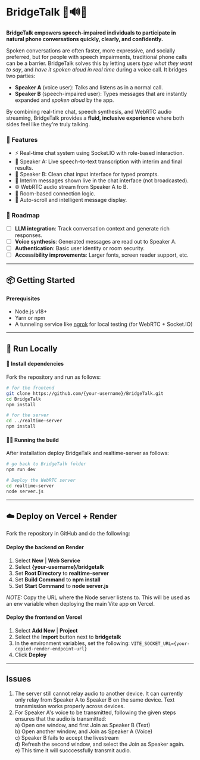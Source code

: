 # BridgeTalk 🧠🔊💬

**BridgeTalk empowers speech-impaired individuals to participate in natural phone conversations quickly, clearly, and confidently.**

Spoken conversations are often faster, more expressive, and socially preferred, but for people with speech impairments, traditional phone calls can be a barrier. BridgeTalk solves this by letting users *type what they want to say*, and *have it spoken aloud in real time* during a voice call. It bridges two parties:
- **Speaker A** (voice user): Talks and listens as in a normal call.
- **Speaker B** (speech-impaired user): Types messages that are instantly expanded and *spoken aloud* by the app.

By combining real-time chat, speech synthesis, and WebRTC audio streaming, BridgeTalk provides a **fluid, inclusive experience** where both sides feel like they're truly talking.

### 🧩 Features
- ⚡ Real-time chat system using Socket.IO with role-based interaction.
- 🎤 Speaker A: Live speech-to-text transcription with interim and final results.
- 🧏 Speaker B: Clean chat input interface for typed prompts.
- 💬 Interim messages shown live in the chat interface (not broadcasted).
- 🌐 WebRTC audio stream from Speaker A to B.
- 🧠 Room-based connection logic.
- 🔄 Auto-scroll and intelligent message display.

### 🚧 Roadmap
- [ ] **LLM integration**: Track conversation context and generate rich responses.
- [ ] **Voice synthesis**: Generated messages are read out to Speaker A.
- [ ] **Authentication**: Basic user identity or room security.
- [ ] **Accessibility improvements**: Larger fonts, screen reader support, etc.

---

## 📦 Getting Started

#### Prerequisites
- Node.js v18+
- Yarn or npm
- A tunneling service like [ngrok](https://ngrok.com/) for local testing (for WebRTC + Socket.IO)

---

## 🚀 Run Locally

#### 💾 Install dependencies
Fork the repository and run as follows:

```bash
# for the frontend
git clone https://github.com/{your-username}/BridgeTalk.git
cd BridgeTalk
npm install

# for the server
cd ../realtime-server
npm install
```

#### 🏃‍♂️ Running the build
After installation deploy BridgeTalk and realtime-server as follows:
```bash
# go back to BridgeTalk folder
npm run dev

# Deploy the WebRTC server
cd realtime-server
node server.js
```

---

## ☁️ Deploy on Vercel + Render

Fork the repository in GitHub and do the following:

#### Deploy the backend on Render

1. Select **New** | **Web Service**
2. Select **{your-username}/bridgetalk**
3. Set **Root Directory** to **realtime-server**
4. Set **Build Command** to **npm install**
5. Set **Start Command** to **node server.js**

*NOTE:* Copy the URL where the Node server listens to. This will be used as an env variable when deploying the main Vite app on Vercel.

#### Deploy the frontend on Vercel

1. Select **Add New** | **Project**
2. Select the **Import** button next to **bridgetalk**
3. In the environment variables, set the following:
`VITE_SOCKET_URL={your-copied-render-endpoint-url}`
4. Click **Deploy**

---

## Issues

1. The server still cannot relay audio to another device. It can currently only relay from Speaker A to Speaker B on the same device.
   Text transmission works properly across devices.
2. For Speaker A's voice to be transmitted, following the given steps ensures that the audio is transmitted:  
a) Open one window, and first Join as Speaker B (Text)  
b) Open another window, and Join as Speaker A (Voice)  
c) Speaker B fails to accept the livestream  
d) Refresh the second window, and select the Join as Speaker again.  
e) This time it will succcessfully transmit audio.  
